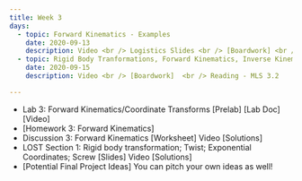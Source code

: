 ```yaml
---
title: Week 3 
days:
  - topic: Forward Kinematics - Examples
    date: 2020-09-13
    description: Video <br /> Logistics Slides <br /> [Boardwork] <br />  Reading - MLS 3.2
  - topic: Rigid Body Tranformations, Forward Kinematics, Inverse Kinematics
    date: 2020-09-15
    description: Video <br /> [Boardwork]  <br /> Reading - MLS 3.2

---
```


- Lab 3: Forward Kinematics/Coordinate Transforms [Prelab] [Lab Doc] [Video]
- [Homework 3: Forward Kinematics]
- Discussion 3: Forward Kinematics [Worksheet] Video [Solutions]
- LOST Section 1: Rigid body transformation; Twist; Exponential Coordinates; Screw [Slides] Video [Solutions]
- [Potential Final Project Ideas] You can pitch your own ideas as well!
